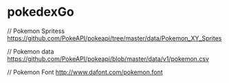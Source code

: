# pokedexGo





// Pokemon Spritess
https://github.com/PokeAPI/pokeapi/tree/master/data/Pokemon_XY_Sprites

// Pokemon data
https://github.com/PokeAPI/pokeapi/blob/master/data/v1/pokemon.csv

// Pokemon Font 
http://www.dafont.com/pokemon.font
